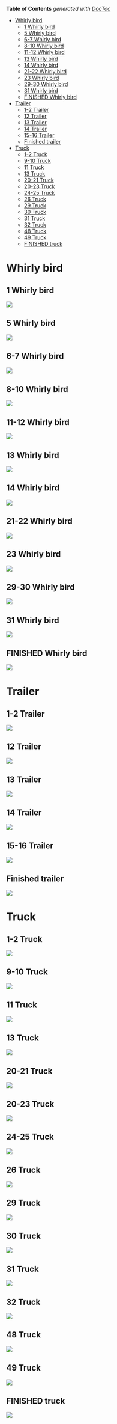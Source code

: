 <!-- START doctoc generated TOC please keep comment here to allow auto update -->
<!-- DON'T EDIT THIS SECTION, INSTEAD RE-RUN doctoc TO UPDATE -->
**Table of Contents**  *generated with [DocToc](https://github.com/thlorenz/doctoc)*

- [Whirly bird](#whirly-bird)
  - [1 Whirly bird](#1-whirly-bird)
  - [5 Whirly bird](#5-whirly-bird)
  - [6-7 Whirly bird](#6-7-whirly-bird)
  - [8-10 Whirly bird](#8-10-whirly-bird)
  - [11-12 Whirly bird](#11-12-whirly-bird)
  - [13 Whirly bird](#13-whirly-bird)
  - [14 Whirly bird](#14-whirly-bird)
  - [21-22 Whirly bird](#21-22-whirly-bird)
  - [23 Whirly bird](#23-whirly-bird)
  - [29-30 Whirly bird](#29-30-whirly-bird)
  - [31 Whirly bird](#31-whirly-bird)
  - [FINISHED Whirly bird](#finished-whirly-bird)
- [Trailer](#trailer)
  - [1-2 Trailer](#1-2-trailer)
  - [12 Trailer](#12-trailer)
  - [13 Trailer](#13-trailer)
  - [14 Trailer](#14-trailer)
  - [15-16 Trailer](#15-16-trailer)
  - [Finished trailer](#finished-trailer)
- [Truck](#truck)
  - [1-2 Truck](#1-2-truck)
  - [9-10 Truck](#9-10-truck)
  - [11 Truck](#11-truck)
  - [13 Truck](#13-truck)
  - [20-21 Truck](#20-21-truck)
  - [20-23 Truck](#20-23-truck)
  - [24-25 Truck](#24-25-truck)
  - [26 Truck](#26-truck)
  - [29 Truck](#29-truck)
  - [30 Truck](#30-truck)
  - [31 Truck](#31-truck)
  - [32 Truck](#32-truck)
  - [48 Truck](#48-truck)
  - [49 Truck](#49-truck)
  - [FINISHED truck](#finished-truck)

<!-- END doctoc generated TOC please keep comment here to allow auto update -->

# Whirly bird

## 1 Whirly bird

![](https://user-images.githubusercontent.com/18329853/39771506-78f1244c-52c0-11e8-920c-8526ae672026.jpg)

## 5 Whirly bird 

![](https://user-images.githubusercontent.com/9906718/39871723-bc1919d6-5433-11e8-9f96-4d4cfda3c92b.JPG)

## 6-7 Whirly bird

![](https://user-images.githubusercontent.com/16547949/39871243-34e173ec-5432-11e8-8390-c74806757705.JPG)

## 8-10 Whirly bird

![](https://user-images.githubusercontent.com/16547949/39871366-8be63f2e-5432-11e8-9437-88f347d8687e.JPG)

## 11-12 Whirly bird

![](https://user-images.githubusercontent.com/16547949/39871367-8e0437fc-5432-11e8-8202-c07874eab7eb.JPG)

## 13 Whirly bird

![](https://user-images.githubusercontent.com/9906718/39871204-1a0ca3a2-5432-11e8-9dd9-c9e1f7623763.JPG)

## 14 Whirly bird

![](https://user-images.githubusercontent.com/9906718/39871205-1a6dd24e-5432-11e8-9cdc-dbd7e33eb0ef.JPG)

## 21-22 Whirly bird

![](https://github.com/githubschool/dow-dmc/blob/5bd6362c38187d501e783df1f68ebf435d0ded4e/missing-pages/helicopter/20180320_220445.jpg?raw=true)

## 23 Whirly bird

![](https://github.com/githubschool/dow-dmc/blob/5bd6362c38187d501e783df1f68ebf435d0ded4e/missing-pages/helicopter/20180320_220452.jpg?raw=true)

## 29-30 Whirly bird

![](https://github.com/githubschool/dow-dmc/blob/cc878b22ac166affeb61cfa88d96f9965a916761/helicopter/20180320_220503.jpg?raw=true)

## 31 Whirly bird

![](https://user-images.githubusercontent.com/25671575/37693309-c6fbad56-2c8c-11e8-9607-c82cac06a275.jpg)

## FINISHED Whirly bird

![](https://user-images.githubusercontent.com/18329853/39771512-7dcef3ae-52c0-11e8-96f9-6bb67d6ed323.jpg)


# Trailer

## 1-2 Trailer

![](https://user-images.githubusercontent.com/18329853/39771400-0b2fe452-52c0-11e8-9164-22f22ac2fea5.jpg)

## 12 Trailer

![](https://user-images.githubusercontent.com/9906718/39871720-bbbcd9be-5433-11e8-8b17-867ce93bc0a3.JPG)

## 13 Trailer

![](https://user-images.githubusercontent.com/9906718/39871718-bb2068f4-5433-11e8-8e02-1a5823114e0b.JPG)

## 14 Trailer

![](https://user-images.githubusercontent.com/6351798/39871313-63c45698-5432-11e8-9d78-4479e4caac34.JPG)

## 15-16 Trailer

![](https://user-images.githubusercontent.com/6351798/39871307-5fc3a9a4-5432-11e8-8f8f-2bc86834fa4d.JPG)

## Finished trailer

![](https://user-images.githubusercontent.com/18329853/39771534-8be409d4-52c0-11e8-8a52-a2f63ad88895.jpg)

# Truck

## 1-2 Truck

![](https://user-images.githubusercontent.com/18329853/39771449-3ea80b66-52c0-11e8-8401-a772248fb3c3.jpg)

## 9-10 Truck 

![](https://user-images.githubusercontent.com/6351798/39871495-124ff528-5433-11e8-8818-47f361130737.JPG)

## 11 Truck

![](https://user-images.githubusercontent.com/6351798/39871498-13c39e82-5433-11e8-9f34-5db779882f58.JPG)

## 13 Truck

![](https://user-images.githubusercontent.com/18329853/37693889-ba7952fa-2c90-11e8-97ca-c5293009d3d0.jpg)

## 20-21 Truck

![](https://user-images.githubusercontent.com/16547949/39871567-4bf73d2c-5433-11e8-817f-13a884c407df.JPG)

## 20-23 Truck

![](https://user-images.githubusercontent.com/16547949/39871578-52093512-5433-11e8-84cb-396358e0af4d.JPG)

## 24-25 Truck

![](https://user-images.githubusercontent.com/16547949/39871585-574a739c-5433-11e8-83eb-6e47eaac3add.JPG)

## 26 Truck 

![](https://user-images.githubusercontent.com/16547949/39871586-5869728c-5433-11e8-9e6d-1d125011d986.JPG)

## 29 Truck

![](https://github.com/githubschool/dow-dmc/blob/73bbc26729537e630d7f258f5fc9cd96da3c9ef0/truck-yea/20180320_220405.jpg?raw=true)

## 30 Truck

![](https://github.com/githubschool/dow-dmc/blob/beep-beep/missing-pages/20180320_220415.jpg?raw=true)

## 31 Truck

![](https://github.com/githubschool/dow-dmc/blob/73bbc26729537e630d7f258f5fc9cd96da3c9ef0/truck-yea/20180320_220420.jpg?raw=true)

## 32 Truck

![](https://github.com/githubschool/dow-dmc/blob/beep-beep/missing-pages/20180320_220429.jpg?raw=true)

## 48 Truck

![](https://user-images.githubusercontent.com/6351798/39871485-10f9fea8-5433-11e8-9695-783a09aced40.JPG)

## 49 Truck

![](https://user-images.githubusercontent.com/6351798/39871501-159cd0e8-5433-11e8-946b-e2c3f2d78f39.JPG)

## FINISHED truck

![](https://user-images.githubusercontent.com/18329853/39771456-42fe684a-52c0-11e8-96ff-798b13448418.jpg)

